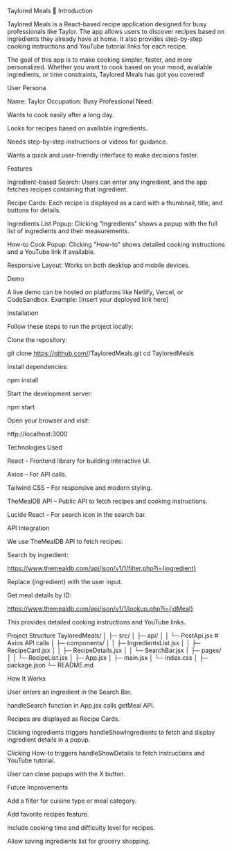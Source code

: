 Taylored Meals 🍲
Introduction

Taylored Meals is a React-based recipe application designed for busy professionals like Taylor. The app allows users to discover recipes based on ingredients they already have at home. It also provides step-by-step cooking instructions and YouTube tutorial links for each recipe.

The goal of this app is to make cooking simpler, faster, and more personalized. Whether you want to cook based on your mood, available ingredients, or time constraints, Taylored Meals has got you covered!

User Persona

Name: Taylor
Occupation: Busy Professional
Need:

Wants to cook easily after a long day.

Looks for recipes based on available ingredients.

Needs step-by-step instructions or videos for guidance.

Wants a quick and user-friendly interface to make decisions faster.

Features

Ingredient-based Search:
Users can enter any ingredient, and the app fetches recipes containing that ingredient.

Recipe Cards:
Each recipe is displayed as a card with a thumbnail, title, and buttons for details.

Ingredients List Popup:
Clicking "Ingredients" shows a popup with the full list of ingredients and their measurements.

How-to Cook Popup:
Clicking "How-to" shows detailed cooking instructions and a YouTube link if available.

Responsive Layout:
Works on both desktop and mobile devices.

Demo

A live demo can be hosted on platforms like Netlify, Vercel, or CodeSandbox. Example:
[Insert your deployed link here]

Installation

Follow these steps to run the project locally:

Clone the repository:

git clone https://github.com/<your-username>/TayloredMeals.git
cd TayloredMeals


Install dependencies:

npm install


Start the development server:

npm start


Open your browser and visit:

http://localhost:3000

Technologies Used

React – Frontend library for building interactive UI.

Axios – For API calls.

Tailwind CSS – For responsive and modern styling.

TheMealDB API – Public API to fetch recipes and cooking instructions.

Lucide React – For search icon in the search bar.

API Integration

We use TheMealDB API to fetch recipes:

Search by ingredient:

https://www.themealdb.com/api/json/v1/1/filter.php?i={ingredient}


Replace {ingredient} with the user input.

Get meal details by ID:

https://www.themealdb.com/api/json/v1/1/lookup.php?i={idMeal}


This provides detailed cooking instructions and YouTube links.

Project Structure
TayloredMeals/
│
├─ src/
│  ├─ api/
│  │  └─ PostApi.jsx      # Axios API calls
│  ├─ components/
│  │  ├─ IngredientsList.jsx
│  │  ├─ RecipeCard.jsx
│  │  ├─ RecipeDetails.jsx
│  │  └─ SearchBar.jsx
│  ├─ pages/
│  │  └─ RecipeList.jsx
│  ├─ App.jsx
│  ├─ main.jsx
│  └─ index.css
│
├─ package.json
└─ README.md

How It Works

User enters an ingredient in the Search Bar.

handleSearch function in App.jsx calls getMeal API.

Recipes are displayed as Recipe Cards.

Clicking Ingredients triggers handleShowIngredients to fetch and display ingredient details in a popup.

Clicking How-to triggers handleShowDetails to fetch instructions and YouTube tutorial.

User can close popups with the X button.

Future Improvements

Add a filter for cuisine type or meal category.

Add favorite recipes feature.

Include cooking time and difficulty level for recipes.

Allow saving ingredients list for grocery shopping.
